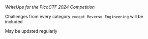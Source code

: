 *WriteUps for the PicoCTF 2024 Competition*


Challenges from every category `except Reverse Engineering` will be included

May be updated regularly
